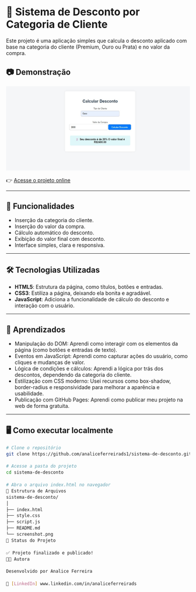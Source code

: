 # 💸 Sistema de Desconto por Categoria de Cliente

Este projeto é uma aplicação simples que calcula o desconto aplicado com base na categoria do cliente (Premium, Ouro ou Prata) e no valor da compra.

## 📷 Demonstração

![screenshot](./screenshot.png)

👉 [Acesse o projeto online](https://analiceferreirads1.github.io/sistema-de-desconto/)

---

## 🚀 Funcionalidades

- Inserção da categoria do cliente.
- Inserção do valor da compra.
- Cálculo automático do desconto.
- Exibição do valor final com desconto.
- Interface simples, clara e responsiva.

---

## 🛠️ Tecnologias Utilizadas

- **HTML5**: Estrutura da página, como títulos, botões e entradas.
- **CSS3**: Estiliza a página, deixando ela bonita e agradável.
- **JavaScript**: Adiciona a funcionalidade de cálculo do desconto e interação com o usuário.

---

## 🧠 Aprendizados

- Manipulação do DOM: Aprendi como interagir com os elementos da página (como botões e entradas de texto).
- Eventos em JavaScript: Aprendi como capturar ações do usuário, como cliques e mudanças de valor.
- Lógica de condições e cálculos: Aprendi a lógica por trás dos descontos, dependendo da categoria do cliente.
- Estilização com CSS moderno: Usei recursos como box-shadow, border-radius e responsividade para melhorar a aparência e usabilidade.
- Publicação com GitHub Pages: Aprendi como publicar meu projeto na web de forma gratuita.

---

## 🖥️ Como executar localmente

```bash
# Clone o repositório
git clone https://github.com/analiceferreirads1/sistema-de-desconto.git

# Acesse a pasta do projeto
cd sistema-de-desconto

# Abra o arquivo index.html no navegador
📁 Estrutura de Arquivos
sistema-de-desconto/
│
├── index.html
├── style.css
├── script.js
├── README.md
└── screenshot.png
📌 Status do Projeto

✅ Projeto finalizado e publicado!
👩‍💻 Autora

Desenvolvido por Analice Ferreira

🔗 [LinkedIn] www.linkedin.com/in/analiceferreirads